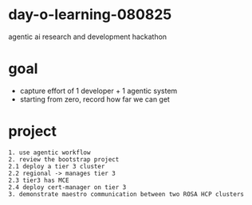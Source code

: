 # day-o-learning-080825

agentic ai research and development hackathon

# goal

* capture effort of 1 developer + 1 agentic system
* starting from zero, record how far we can get

# project

```
1. use agentic workflow
2. review the bootstrap project
2.1 deploy a tier 3 cluster
2.2 regional -> manages tier 3
2.3 tier3 has MCE
2.4 deploy cert-manager on tier 3
3. demonstrate maestro communication between two ROSA HCP clusters
```
